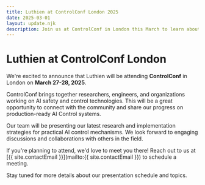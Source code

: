 ```yaml
---
title: Luthien at ControlConf London 2025
date: 2025-03-01
layout: update.njk
description: Join us at ControlConf in London this March to learn about our latest work in AI Control.
---
```


# Luthien at ControlConf London

We're excited to announce that Luthien will be attending **ControlConf** in London on **March 27-28, 2025**.

ControlConf brings together researchers, engineers, and organizations working on AI safety and control technologies. This will be a great opportunity to connect with the community and share our progress on production-ready AI Control systems.

Our team will be presenting our latest research and implementation strategies for practical AI control mechanisms. We look forward to engaging discussions and collaborations with others in the field.

If you're planning to attend, we'd love to meet you there! Reach out to us at [{{ site.contactEmail }}](mailto:{{ site.contactEmail }}) to schedule a meeting.

Stay tuned for more details about our presentation schedule and topics.